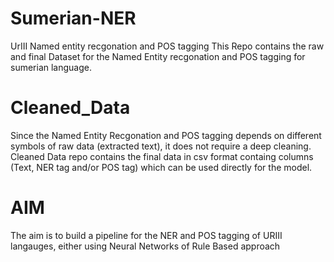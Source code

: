 # Sumerian-NER
UrIII Named entity recgonation and POS tagging
This Repo contains the raw and final Dataset for the Named Entity recgonation and POS tagging for sumerian language.

# Cleaned_Data
Since the Named Entity Recgonation and POS tagging depends on different symbols of raw data (extracted text), it does not require a deep cleaning. Cleaned Data repo contains the final data in csv format containg columns (Text, NER tag and/or POS tag) which can be used directly for the model. 

# AIM
The aim is to build a pipeline for the NER and POS tagging of URIII langauges, either using Neural Networks of Rule Based approach


